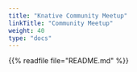 ```yaml
---
title: "Knative Community Meetup"
linkTitle: "Community Meetup"
weight: 40
type: "docs"
---
```


{{% readfile file="README.md" %}}
